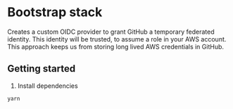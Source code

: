 # Bootstrap stack

Creates a custom OIDC provider to grant GitHub a temporary federated identity. This identity will be trusted, to assume a role in your AWS account. This approach keeps us from storing long lived AWS credentials in GitHub.

## Getting started

1. Install dependencies

```
yarn
```
